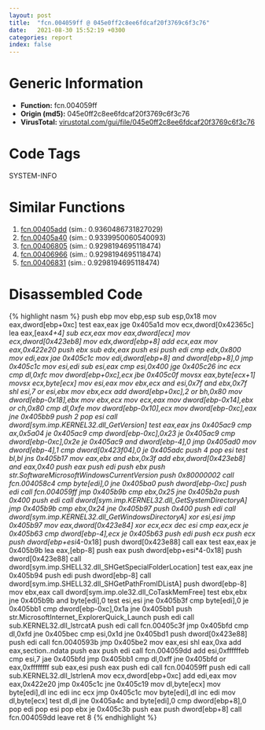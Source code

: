 ```yaml
---
layout: post
title:  "fcn.004059ff @ 045e0ff2c8ee6fdcaf20f3769c6f3c76"
date:   2021-08-30 15:52:19 +0300
categories: report
index: false
---
```


# Generic Information
- **Function:** fcn.004059ff
- **Origin (md5):** 045e0ff2c8ee6fdcaf20f3769c6f3c76
- **VirusTotal:** [virustotal.com/gui/file/045e0ff2c8ee6fdcaf20f3769c6f3c76][virustotal_ref]

# Code Tags
<span class="tag" id="SYSTEM-INFO">SYSTEM-INFO</span>


# Similar Functions

1. [fcn.00405add][similar_1_ref] (sim.: 0.9360486731827029)
2. [fcn.00405a40][similar_2_ref] (sim.: 0.9339950060540093)
3. [fcn.00406805][similar_3_ref] (sim.: 0.9298194695118474)
4. [fcn.00406966][similar_4_ref] (sim.: 0.9298194695118474)
5. [fcn.00406831][similar_5_ref] (sim.: 0.9298194695118474)


# Disassembled Code

{% highlight nasm %}
push ebp
mov ebp,esp
sub esp,0x18
mov eax,dword[ebp+0xc]
test eax,eax
jge 0x405a1d
mov ecx,dword[0x42365c]
lea eax,[eax*4+4]
sub ecx,eax
mov eax,dword[ecx]
mov ecx,dword[0x423eb8]
mov edx,dword[ebp+8]
add ecx,eax
mov eax,0x422e20
push ebx
sub edx,eax
push esi
push edi
cmp edx,0x800
mov edi,eax
jae 0x405c1c
mov edi,dword[ebp+8]
and dword[ebp+8],0
jmp 0x405c1c
mov esi,edi
sub esi,eax
cmp esi,0x400
jge 0x405c26
inc ecx
cmp dl,0xfc
mov dword[ebp+0xc],ecx
jbe 0x405c0f
movsx eax,byte[ecx+1]
movsx ecx,byte[ecx]
mov esi,eax
mov ebx,ecx
and esi,0x7f
and ebx,0x7f
shl esi,7
or esi,ebx
mov ebx,ecx
add dword[ebp+0xc],2
or bh,0x80
mov dword[ebp-0x18],ebx
mov ebx,ecx
mov ecx,eax
mov dword[ebp-0x14],ebx
or ch,0x80
cmp dl,0xfe
mov dword[ebp-0x10],ecx
mov dword[ebp-0xc],eax
jne 0x405bb9
push 2
pop esi
call dword[sym.imp.KERNEL32.dll_GetVersion]
test eax,eax
jns 0x405ac9
cmp ax,0x5a04
je 0x405ac9
cmp dword[ebp-0xc],0x23
je 0x405ac9
cmp dword[ebp-0xc],0x2e
je 0x405ac9
and dword[ebp-4],0
jmp 0x405ad0
mov dword[ebp-4],1
cmp dword[0x423f04],0
je 0x405adc
push 4
pop esi
test bl,bl
jns 0x405b17
mov eax,ebx
and ebx,0x3f
add ebx,dword[0x423eb8]
and eax,0x40
push eax
push edi
push ebx
push str.SoftwareMicrosoftWindowsCurrentVersion
push 0x80000002
call fcn.004058c4
cmp byte[edi],0
jne 0x405ba0
push dword[ebp-0xc]
push edi
call fcn.004059ff
jmp 0x405b9b
cmp ebx,0x25
jne 0x405b2a
push 0x400
push edi
call dword[sym.imp.KERNEL32.dll_GetSystemDirectoryA]
jmp 0x405b9b
cmp ebx,0x24
jne 0x405b97
push 0x400
push edi
call dword[sym.imp.KERNEL32.dll_GetWindowsDirectoryA]
xor esi,esi
jmp 0x405b97
mov eax,dword[0x423e84]
xor ecx,ecx
dec esi
cmp eax,ecx
je 0x405b63
cmp dword[ebp-4],ecx
je 0x405b63
push edi
push ecx
push ecx
push dword[ebp+esi*4-0x18]
push dword[0x423e88]
call eax
test eax,eax
je 0x405b9b
lea eax,[ebp-8]
push eax
push dword[ebp+esi*4-0x18]
push dword[0x423e88]
call dword[sym.imp.SHELL32.dll_SHGetSpecialFolderLocation]
test eax,eax
jne 0x405b94
push edi
push dword[ebp-8]
call dword[sym.imp.SHELL32.dll_SHGetPathFromIDListA]
push dword[ebp-8]
mov ebx,eax
call dword[sym.imp.ole32.dll_CoTaskMemFree]
test ebx,ebx
jne 0x405b9b
and byte[edi],0
test esi,esi
jne 0x405b3f
cmp byte[edi],0
je 0x405bb1
cmp dword[ebp-0xc],0x1a
jne 0x405bb1
push str.MicrosoftInternet_ExplorerQuick_Launch
push edi
call sub.KERNEL32.dll_lstrcatA
push edi
call fcn.00405c3f
jmp 0x405bfd
cmp dl,0xfd
jne 0x405bec
cmp esi,0x1d
jne 0x405bd1
push dword[0x423e88]
push edi
call fcn.0040593b
jmp 0x405be2
mov eax,esi
shl eax,0xa
add eax,section..ndata
push eax
push edi
call fcn.004059dd
add esi,0xffffffeb
cmp esi,7
jae 0x405bfd
jmp 0x405bb1
cmp dl,0xff
jne 0x405bfd
or eax,0xffffffff
sub eax,esi
push eax
push edi
call fcn.004059ff
push edi
call sub.KERNEL32.dll_lstrlenA
mov ecx,dword[ebp+0xc]
add edi,eax
mov eax,0x422e20
jmp 0x405c1c
jne 0x405c19
mov dl,byte[ecx]
mov byte[edi],dl
inc edi
inc ecx
jmp 0x405c1c
mov byte[edi],dl
inc edi
mov dl,byte[ecx]
test dl,dl
jne 0x405a4c
and byte[edi],0
cmp dword[ebp+8],0
pop edi
pop esi
pop ebx
je 0x405c3b
push eax
push dword[ebp+8]
call fcn.004059dd
leave
ret 8
{% endhighlight %}


[similar_1_ref]: /report/fcn.00405add@ca0b3b300c37cf83aa8195cdd053964b
[similar_2_ref]: /report/fcn.00405a40@e1c1647e2a46cfd9190abde0e66f29f3
[similar_3_ref]: /report/fcn.00406805@3e325eb0547b921cde32ac52d0a0f75c
[similar_4_ref]: /report/fcn.00406966@13efdafd5b4f5d3a5dcb240b696c267c
[similar_5_ref]: /report/fcn.00406831@5bfd33ece1aeef8bda2c7fc886262ed9
[virustotal_ref]: https://www.virustotal.com/gui/file/045e0ff2c8ee6fdcaf20f3769c6f3c76